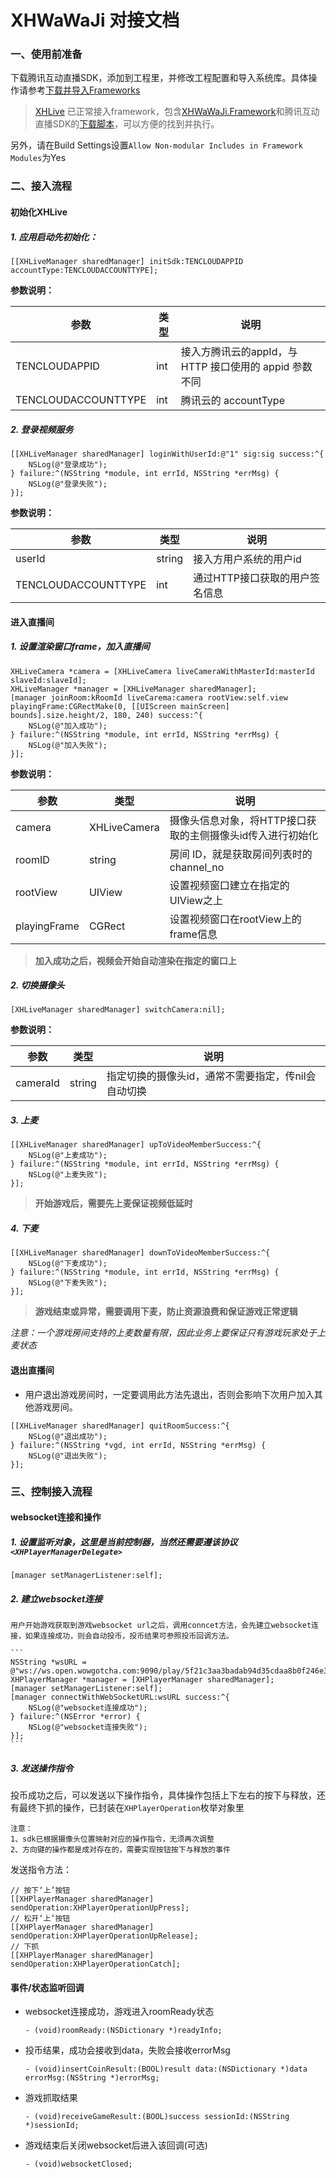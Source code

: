 # XHWaWaJi 对接文档
### 一、使用前准备
下载腾讯互动直播SDK，添加到工程里，并修改工程配置和导入系统库。具体操作请参考[下载并导入Frameworks](http://open.doc.wowgotcha.com/lv/ios/frameworks.html)

> [XHLive](https://github.com/wowgotcha/XHWaWaJi-iOS) 已正常接入framework，包含[XHWaWaJi.Framework](https://github.com/wowgotcha/XHWaWaJi-iOS/tree/master/XHLive/XHLive)和腾讯互动直播SDK的[下载脚本](https://github.com/wowgotcha/XHWaWaJi-iOS/tree/master/XHLive/XHLive/TencentLiveSDK)，可以方便的找到并执行。

另外，请在Build Settings设置`Allow Non-modular Includes in Framework Modules`为Yes

### 二、接入流程
#### 初始化XHLive
##### 1. 应用启动先初始化：
    
```
[[XHLiveManager sharedManager] initSdk:TENCLOUDAPPID accountType:TENCLOUDACCOUNTTYPE];
```
    
**参数说明：**

| 参数 | 类型 | 说明 |
| --- | --- | --- |
| TENCLOUDAPPID | int | 接入方腾讯云的appId，与 HTTP 接口使用的 appid 参数不同 |
| TENCLOUDACCOUNTTYPE | int | 腾讯云的 accountType |

##### 2. 登录视频服务
    
```
[[XHLiveManager sharedManager] loginWithUserId:@"1" sig:sig success:^{
    NSLog(@"登录成功");
} failure:^(NSString *module, int errId, NSString *errMsg) {
    NSLog(@"登录失败");
}];
```
    
 **参数说明：**
 
| 参数 | 类型 | 说明 |
| --- | --- | --- |
| userId | string | 接入方用户系统的用户id |
| TENCLOUDACCOUNTTYPE | int | 通过HTTP接口获取的用户签名信息 |

#### 进入直播间
##### 1. 设置渲染窗口frame，加入直播间

```
XHLiveCamera *camera = [XHLiveCamera liveCameraWithMasterId:masterId slaveId:slaveId];
XHLiveManager *manager = [XHLiveManager sharedManager];
[manager joinRoom:kRoomId liveCarema:camera rootView:self.view playingFrame:CGRectMake(0, [[UIScreen mainScreen] bounds].size.height/2, 180, 240) success:^{
    NSLog(@"加入成功");
} failure:^(NSString *module, int errId, NSString *errMsg) {
    NSLog(@"加入失败");
}];    
```
    
**参数说明：**

| 参数 | 类型 | 说明 |
| --- | --- | --- |
| camera | XHLiveCamera | 摄像头信息对象，将HTTP接口获取的主侧摄像头id传入进行初始化 |
| roomID | string | 房间 ID，就是获取房间列表时的 channel_no |
| rootView | UIView | 设置视频窗口建立在指定的UIView之上 |
| playingFrame | CGRect | 设置视频窗口在rootView上的frame信息 |
    
> **加入成功之后，视频会开始自动渲染在指定的窗口上**
    
##### 2. 切换摄像头

```
[XHLiveManager sharedManager] switchCamera:nil];
```

**参数说明：**

| 参数 | 类型 | 说明 |
| --- | --- | --- |
| cameraId | string | 指定切换的摄像头id，通常不需要指定，传nil会自动切换 |

##### 3. 上麦
    
```
[[XHLiveManager sharedManager] upToVideoMemberSuccess:^{
    NSLog(@"上麦成功");
} failure:^(NSString *module, int errId, NSString *errMsg) {
    NSLog(@"上麦失败");
}];
```
    
> **开始游戏后，需要先上麦保证视频低延时**

##### 4. 下麦

```
[[XHLiveManager sharedManager] downToVideoMemberSuccess:^{
    NSLog(@"下麦成功");
} failure:^(NSString *module, int errId, NSString *errMsg) {
    NSLog(@"下麦失败");
}];
```
    
> **游戏结束或异常，需要调用下麦，防止资源浪费和保证游戏正常逻辑**
    
_注意：一个游戏房间支持的上麦数量有限，因此业务上要保证只有游戏玩家处于上麦状态_
    
#### 退出直播间
* 用户退出游戏房间时，一定要调用此方法先退出，否则会影响下次用户加入其他游戏房间。

```
[[XHLiveManager sharedManager] quitRoomSuccess:^{
    NSLog(@"退出成功");
} failure:^(NSString *vgd, int errId, NSString *errMsg) {
    NSLog(@"退出失败");
}];
```


### 三、控制接入流程
#### websocket连接和操作
##### 1. 设置监听对象，这里是当前控制器，当然还需要遵该协议`<XHPlayerManagerDelegate>`

```
[manager setManagerListener:self];
```

##### 2. 建立websocket连接
    用户开始游戏获取到游戏websocket url之后，调用conncet方法，会先建立websocket连接，如果连接成功，则会自动投币，投币结果可参照投币回调方法。
    
    ```
    NSString *wsURL = @"ws://ws.open.wowgotcha.com:9090/play/5f21c3aa3badab94d35cdaa8b0f246e356fbe95f";
    XHPlayerManager *manager = [XHPlayerManager sharedManager];
    [manager setManagerListener:self];
    [manager connectWithWebSocketURL:wsURL success:^{
        NSLog(@"websocket连接成功");
    } failure:^(NSError *error) {
        NSLog(@"websocket连接失败");
    }];
    ```

##### 3. 发送操作指令
投币成功之后，可以发送以下操作指令，具体操作包括上下左右的按下与释放，还有最终下抓的操作，已封装在`XHPlayerOperation`枚举对象里

```
注意：
1、sdk已根据摄像头位置映射对应的操作指令，无须再次调整
2、方向键的操作都是成对存在的，需要实现按钮按下与释放的事件
```
    
发送指令方法：
    
```
// 按下‘上’按钮
[[XHPlayerManager sharedManager] sendOperation:XHPlayerOperationUpPress];
// 松开‘上’按钮
[[XHPlayerManager sharedManager] sendOperation:XHPlayerOperationUpRelease];
// 下抓
[[XHPlayerManager sharedManager] sendOperation:XHPlayerOperationCatch];
```

#### 事件/状态监听回调
* websocket连接成功，游戏进入roomReady状态

    ```
    - (void)roomReady:(NSDictionary *)readyInfo;
    ```

* 投币结果，成功会接收到data，失败会接收errorMsg

    ```
    - (void)insertCoinResult:(BOOL)result data:(NSDictionary *)data errorMsg:(NSString *)errorMsg;
    ```

* 游戏抓取结果

    ```
    - (void)receiveGameResult:(BOOL)success sessionId:(NSString *)sessionId;
    ```

* 游戏结束后关闭websocket后进入该回调(可选)

    ```
    - (void)websocketClosed;
    ```
    


